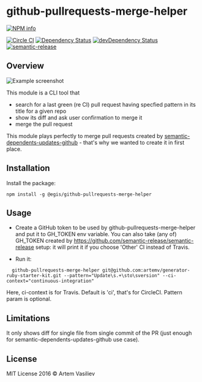 # github-pullrequests-merge-helper

[![NPM info][nodei.co]][npm-url]

[![Circle CI](https://circleci.com/gh/artemv/github-pullrequests-merge-helper.svg?style=shield)](https://circleci.com/gh/artemv/github-pullrequests-merge-helper)
[![Dependency Status](https://david-dm.org/artemv/github-pullrequests-merge-helper.svg)](https://david-dm.org/artemv/github-pullrequests-merge-helper)
[![devDependency Status](https://david-dm.org/artemv/github-pullrequests-merge-helper/dev-status.svg)](https://david-dm.org/artemv/github-pullrequests-merge-helper#info=devDependencies)
[![semantic-release](https://img.shields.io/badge/%20%20%F0%9F%93%A6%F0%9F%9A%80-semantic--release-e10079.svg)](https://github.com/semantic-release/semantic-release)

## Overview

![Example screenshot](http://content.screencast.com/users/artemv/folders/Jing/media/7048f941-756c-49c9-b024-43e2a80a3078/00000612.png "Example screenshot")

This module is a CLI tool that
* search for a last green (re CI) pull request having specfied pattern in its title for a given repo
* show its diff and ask user confirmation to merge it
* merge the pull request

This module plays perfectly to merge pull requests created by [semantic-dependents-updates-github](https://github.com/egis/semantic-dependents-updates-github) -
that's why we wanted to create it in first place.

## Installation
Install the package:
```
npm install -g @egis/github-pullrequests-merge-helper
```

## Usage

* Create a GitHub token to be used by github-pullrequests-merge-helper and put it to GH_TOKEN env variable.
You can also take (any of) GH_TOKEN created by https://github.com/semantic-release/semantic-release setup: it will
print it if you choose 'Other' CI instead of Travis.

* Run it:
```
  github-pullrequests-merge-helper git@github.com:artemv/generator-ruby-starter-kit.git --pattern="Update\s.+\sto\sversion" --ci-context="continuous-integration"
```
Here, ci-context is for Travis. Default is 'ci', that's for CircleCI. Pattern param is optional.

## Limitations
It only shows diff for single file from single commit of the PR (just enough for semantic-dependents-updates-github use case).

## License

MIT License 2016 © Artem Vasiliev


[nodei.co]: https://nodei.co/npm/@egis/github-pullrequests-merge-helper.png
[npm-url]: https://npmjs.org/package/@egis/github-pullrequests-merge-helper
